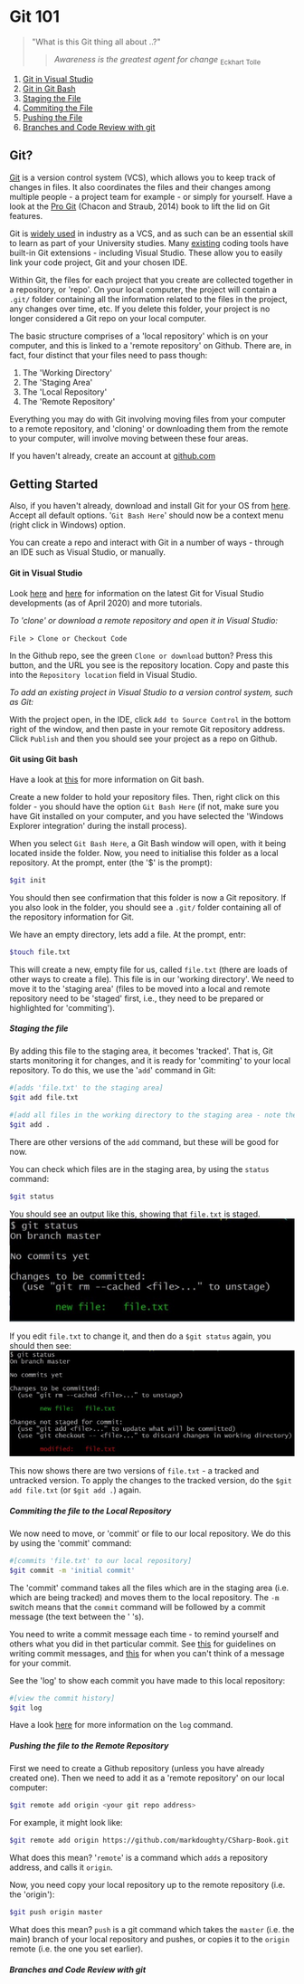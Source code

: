 # Git 101

> "What is this Git thing all about ..?"
>
>> *Awareness is the greatest agent for change* <sub>Eckhart Tolle</sub>

1. [Git in Visual Studio](#vs)
2. [Git in Git Bash](#bash)
3. [Staging the File](#staging)
4. [Commiting the File](#commit)
5. [Pushing the File](#push)
6. [Branches and Code Review with git](#branches)

## Git?
[Git](https://git-scm.com) is a version control system (VCS), which allows you to keep track of changes in files. It also coordinates the files and their changes among multiple people - a project team for example - or simply for yourself. Have a look at the [Pro Git](https://git-scm.com/book/en/v2) (Chacon and Straub, 2014) book to lift the lid on Git features.

Git is [widely used](https://en.wikipedia.org/wiki/Git) in industry as a VCS, and as such can be an essential skill to learn as part of your University studies. Many [existing](https://git-scm.com/book/en/v2/Appendix-A%3A-Git-in-Other-Environments-Graphical-Interfaces) coding tools have built-in Git extensions - including Visual Studio. These allow you to easily link your code project, Git and your chosen IDE.

Within Git, the files for each project that you create are collected together in a repository, or 'repo'. On your local computer, the project will contain a ```.git/``` folder containing all the information related to the files in the project, any changes over time, etc. If you delete this folder, your project is no longer considered a Git repo on your local computer.

The basic structure comprises of a 'local repository' which is on your computer, and this is linked to a 'remote repository' on Github. There are, in fact, four distinct that your files need to pass though:
1. The 'Working Directory'
2. The 'Staging Area'
3. The 'Local Repository'
4. The 'Remote Repository'

Everything you may do with Git involving moving files from your computer to a remote repository, and 'cloning' or downloading them from the remote to your computer, will involve moving between these four areas. 

 If you haven't already, create an account at [github.com](https://github.com)

## Getting Started
Also, if you haven't already, download and install Git for your OS from [here](https://git-scm.com/download/). Accept all default options. '```Git Bash Here```' should now be a context menu (right click in Windows) option.

You can create a repo and interact with Git in a number of ways - through an IDE such as Visual Studio, or manually.

<a name="vs"></a>
#### Git in Visual Studio

Look [here](https://devblogs.microsoft.com/visualstudio/improved-git-experience-in-visual-studio-2019/) and [here](https://channel9.msdn.com/Shows/Visual-Studio-Toolbox/Git-Fundamentals) for information on the latest Git for Visual Studio developments (as of April 2020) and more tutorials. 

*To 'clone' or download a remote repository and open it in Visual Studio:*

```File > Clone or Checkout Code```

In the Github repo, see the green ```Clone or download``` button? Press this button, and the URL you see is the repository location. Copy and paste this into the ```Repository location``` field in Visual Studio.

*To add an existing project in Visual Studio to a version control system, such as Git:* 

With the project open, in the IDE, click ```Add to Source Control``` in the bottom right of the window, and then paste in your remote Git repository address. Click ```Publish``` and then you should see your project as a repo on Github.

<a name="bash"></a>
 #### Git using Git bash

 Have a look at [this](https://www.atlassian.com/git/tutorials/git-bash) for more information on Git bash.

Create a new folder to hold your repository files. Then, right click on this folder - you should have the option ```Git Bash Here``` (if not, make sure you have Git installed on your computer, and you have selected the 'Windows Explorer integration' during the install process).

When you select ```Git Bash Here```, a Git Bash window will open, with it being located inside the folder. Now, you need to initialise this folder as a local repository. At the prompt, enter (the '$' is the prompt):

```bash
$git init
```
You should then see confirmation that this folder is now a Git repository. If you also look in the folder, you should see a ```.git/``` folder containing all of the repository information for Git. 

We have an empty directory, lets add a file. At the prompt, entr:

```bash
$touch file.txt
```
This will create a new, empty file for us, called ```file.txt``` (there are loads of other ways to create a file). This file is in our 'working directory'. We need to move it to the 'staging area' (files to be moved into a local and remote repository need to be 'staged' first, i.e., they need to be prepared or highlighted for 'commiting').

<a name="staging"></a>
##### Staging the file 

By adding this file to the staging area, it becomes 'tracked'. That is, Git starts monitoring it for changes, and it is ready for 'commiting' to your local repository. To do this, we use the '```add```' command in Git:

```bash 
#[adds 'file.txt' to the staging area]
$git add file.txt
```       
```bash
#[add all files in the working directory to the staging area - note the '.']
$git add .              
```
There are other versions of the ```add``` command, but these will be good for now.

You can check which files are in the staging area, by using the ```status``` command:

```bash
$git status
```
You should see an output like this, showing that ```file.txt``` is staged.
![git status 01](./images/01.jpg)

If you edit ```file.txt``` to change it, and then do a ```$git status``` again, you should then see:
![git status 02](./images/02.jpg)

This now shows there are two versions of ```file.txt``` - a tracked and untracked version. To apply the changes to the tracked version, do the ```$git add file.txt``` (or ```$git add .```) again.

<a name="commit"></a>
##### Commiting the file to the Local Repository

We now need to move, or 'commit' or file to our local repository. We do this by using the 'commit' command:

```bash
#[commits 'file.txt' to our local repository]
$git commit -m 'initial commit'
```

The 'commit' command takes all the files which are in the staging area (i.e. which are being tracked) and moves them to the local repository. The ```-m``` switch means that the ```commit``` command will be followed by a commit message (the text between the ' 's). 

You need to write a commit message each time - to remind yourself and others what you did in thet particular commit. See [this](https://chris.beams.io/posts/git-commit/) for guidelines on writing commit messages, and [this](http://whatthecommit.com/) for when you can't think of a message for your commit.

See the 'log' to show each commit you have made to this local repository:

```bash
#[view the commit history]
$git log
```
Have a look [here](https://git-scm.com/book/en/v2/Git-Basics-Viewing-the-Commit-History) for more information on the ```log``` command.

<a name="push"></a>
##### Pushing the file to the Remote Repository

First we need to create a Github repository (unless you have already created one). Then we need to add it as a 'remote repository' on our local computer:

```bash
$git remote add origin <your git repo address>
```
For example, it might look like:

```bash
$git remote add origin https://github.com/markdoughty/CSharp-Book.git
```

What does this mean? '```remote```' is a command which ```adds``` a repository address, and calls it ```origin```. 

Now, you need copy your local repository up to the remote repository (i.e. the 'origin'):

```bash
$git push origin master
```

What does this mean? ```push``` is a git command which takes the ```master``` (i.e. the main) branch of your local repository and pushes, or copies it to the ```origin``` remote (i.e. the one you set earlier).

<a name="branches"></a>
##### Branches and Code Review with git
